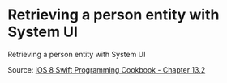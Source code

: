 # Retrieving a person entity with System UI
Retrieving a person entity with System UI

Source: [iOS 8 Swift Programming Cookbook - Chapter 13.2](http://goo.gl/pvRtI8)
